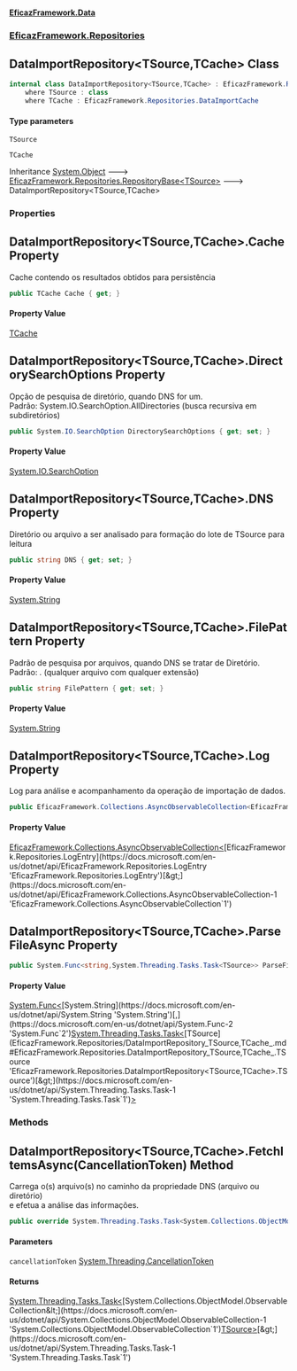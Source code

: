 #### [EficazFramework.Data](EficazFrameworkData.md 'EficazFramework Data')
### [EficazFramework.Repositories](EficazFrameworkData.md#EficazFramework.Repositories 'EficazFramework.Repositories')

## DataImportRepository<TSource,TCache> Class

```csharp
internal class DataImportRepository<TSource,TCache> : EficazFramework.Repositories.RepositoryBase<TSource>
    where TSource : class
    where TCache : EficazFramework.Repositories.DataImportCache
```
#### Type parameters

<a name='EficazFramework.Repositories.DataImportRepository_TSource,TCache_.TSource'></a>

`TSource`

<a name='EficazFramework.Repositories.DataImportRepository_TSource,TCache_.TCache'></a>

`TCache`

Inheritance [System.Object](https://docs.microsoft.com/en-us/dotnet/api/System.Object 'System.Object') &#129106; [EficazFramework.Repositories.RepositoryBase&lt;](EficazFramework.Repositories/RepositoryBase_T_.md 'EficazFramework.Repositories.RepositoryBase<T>')[TSource](EficazFramework.Repositories/DataImportRepository_TSource,TCache_.md#EficazFramework.Repositories.DataImportRepository_TSource,TCache_.TSource 'EficazFramework.Repositories.DataImportRepository<TSource,TCache>.TSource')[&gt;](EficazFramework.Repositories/RepositoryBase_T_.md 'EficazFramework.Repositories.RepositoryBase<T>') &#129106; DataImportRepository<TSource,TCache>
### Properties

<a name='EficazFramework.Repositories.DataImportRepository_TSource,TCache_.Cache'></a>

## DataImportRepository<TSource,TCache>.Cache Property

Cache contendo os resultados obtidos para persistência

```csharp
public TCache Cache { get; }
```

#### Property Value
[TCache](EficazFramework.Repositories/DataImportRepository_TSource,TCache_.md#EficazFramework.Repositories.DataImportRepository_TSource,TCache_.TCache 'EficazFramework.Repositories.DataImportRepository<TSource,TCache>.TCache')

<a name='EficazFramework.Repositories.DataImportRepository_TSource,TCache_.DirectorySearchOptions'></a>

## DataImportRepository<TSource,TCache>.DirectorySearchOptions Property

Opção de pesquisa de diretório, quando DNS for um.  
Padrão: System.IO.SearchOption.AllDirectories (busca recursiva em subdiretórios)

```csharp
public System.IO.SearchOption DirectorySearchOptions { get; set; }
```

#### Property Value
[System.IO.SearchOption](https://docs.microsoft.com/en-us/dotnet/api/System.IO.SearchOption 'System.IO.SearchOption')

<a name='EficazFramework.Repositories.DataImportRepository_TSource,TCache_.DNS'></a>

## DataImportRepository<TSource,TCache>.DNS Property

Diretório ou arquivo a ser analisado para formação do lote de TSource para leitura

```csharp
public string DNS { get; set; }
```

#### Property Value
[System.String](https://docs.microsoft.com/en-us/dotnet/api/System.String 'System.String')

<a name='EficazFramework.Repositories.DataImportRepository_TSource,TCache_.FilePattern'></a>

## DataImportRepository<TSource,TCache>.FilePattern Property

Padrão de pesquisa por arquivos, quando DNS se tratar de Diretório.  
Padrão: *.* (qualquer arquivo com qualquer extensão)

```csharp
public string FilePattern { get; set; }
```

#### Property Value
[System.String](https://docs.microsoft.com/en-us/dotnet/api/System.String 'System.String')

<a name='EficazFramework.Repositories.DataImportRepository_TSource,TCache_.Log'></a>

## DataImportRepository<TSource,TCache>.Log Property

Log para análise e acompanhamento da operação de importação de dados.

```csharp
public EficazFramework.Collections.AsyncObservableCollection<EficazFramework.Repositories.LogEntry> Log { get; }
```

#### Property Value
[EficazFramework.Collections.AsyncObservableCollection&lt;](https://docs.microsoft.com/en-us/dotnet/api/EficazFramework.Collections.AsyncObservableCollection-1 'EficazFramework.Collections.AsyncObservableCollection`1')[EficazFramework.Repositories.LogEntry](https://docs.microsoft.com/en-us/dotnet/api/EficazFramework.Repositories.LogEntry 'EficazFramework.Repositories.LogEntry')[&gt;](https://docs.microsoft.com/en-us/dotnet/api/EficazFramework.Collections.AsyncObservableCollection-1 'EficazFramework.Collections.AsyncObservableCollection`1')

<a name='EficazFramework.Repositories.DataImportRepository_TSource,TCache_.ParseFileAsync'></a>

## DataImportRepository<TSource,TCache>.ParseFileAsync Property

```csharp
public System.Func<string,System.Threading.Tasks.Task<TSource>> ParseFileAsync { get; set; }
```

#### Property Value
[System.Func&lt;](https://docs.microsoft.com/en-us/dotnet/api/System.Func-2 'System.Func`2')[System.String](https://docs.microsoft.com/en-us/dotnet/api/System.String 'System.String')[,](https://docs.microsoft.com/en-us/dotnet/api/System.Func-2 'System.Func`2')[System.Threading.Tasks.Task&lt;](https://docs.microsoft.com/en-us/dotnet/api/System.Threading.Tasks.Task-1 'System.Threading.Tasks.Task`1')[TSource](EficazFramework.Repositories/DataImportRepository_TSource,TCache_.md#EficazFramework.Repositories.DataImportRepository_TSource,TCache_.TSource 'EficazFramework.Repositories.DataImportRepository<TSource,TCache>.TSource')[&gt;](https://docs.microsoft.com/en-us/dotnet/api/System.Threading.Tasks.Task-1 'System.Threading.Tasks.Task`1')[&gt;](https://docs.microsoft.com/en-us/dotnet/api/System.Func-2 'System.Func`2')
### Methods

<a name='EficazFramework.Repositories.DataImportRepository_TSource,TCache_.FetchItemsAsync(System.Threading.CancellationToken)'></a>

## DataImportRepository<TSource,TCache>.FetchItemsAsync(CancellationToken) Method

Carrega o(s) arquivo(s) no caminho da propriedade DNS (arquivo ou diretório)   
e efetua a análise das informações.

```csharp
public override System.Threading.Tasks.Task<System.Collections.ObjectModel.ObservableCollection<TSource>> FetchItemsAsync(System.Threading.CancellationToken cancellationToken);
```
#### Parameters

<a name='EficazFramework.Repositories.DataImportRepository_TSource,TCache_.FetchItemsAsync(System.Threading.CancellationToken).cancellationToken'></a>

`cancellationToken` [System.Threading.CancellationToken](https://docs.microsoft.com/en-us/dotnet/api/System.Threading.CancellationToken 'System.Threading.CancellationToken')

#### Returns
[System.Threading.Tasks.Task&lt;](https://docs.microsoft.com/en-us/dotnet/api/System.Threading.Tasks.Task-1 'System.Threading.Tasks.Task`1')[System.Collections.ObjectModel.ObservableCollection&lt;](https://docs.microsoft.com/en-us/dotnet/api/System.Collections.ObjectModel.ObservableCollection-1 'System.Collections.ObjectModel.ObservableCollection`1')[TSource](EficazFramework.Repositories/DataImportRepository_TSource,TCache_.md#EficazFramework.Repositories.DataImportRepository_TSource,TCache_.TSource 'EficazFramework.Repositories.DataImportRepository<TSource,TCache>.TSource')[&gt;](https://docs.microsoft.com/en-us/dotnet/api/System.Collections.ObjectModel.ObservableCollection-1 'System.Collections.ObjectModel.ObservableCollection`1')[&gt;](https://docs.microsoft.com/en-us/dotnet/api/System.Threading.Tasks.Task-1 'System.Threading.Tasks.Task`1')
